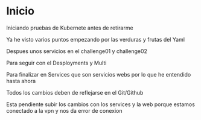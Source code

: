 # Inicio

Iniciando pruebas de Kubernete antes de retirarme

Ya he visto varios puntos
empezando por las verduras y frutas del Yaml

Despues unos servicios en el challenge01 y challenge02

Para seguir con el Desployments y Multi

Para finalizar en Services que son servicios webs por lo que he entendido hasta ahora

Todos los cambios deben de reflejarse en el Git/Github

Esta pendiente subir los cambios con los services y la web porque estamos conectado a la vpn y nos da error de conexion


